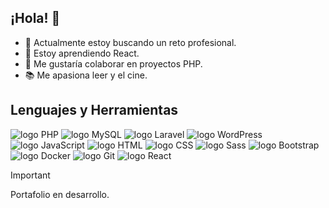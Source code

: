 ## ¡Hola! 👋

- 🔭 Actualmente estoy buscando un reto profesional.
- 🌱 Estoy aprendiendo React.
- 👯 Me gustaría colaborar en proyectos PHP.
- 📚 Me apasiona leer y el cine.

## Lenguajes y Herramientas

![logo PHP](https://github.com/ingseveriche/ingseveriche/assets/114374804/78234318-e0d6-458b-a322-66c0f42372ff)
![logo MySQL](https://github.com/ingseveriche/ingseveriche/assets/114374804/62a83664-6426-458d-9125-e35b261e826c)
![logo Laravel](https://github.com/ingseveriche/ingseveriche/assets/114374804/8df81fcc-1d66-47f6-a6d7-60db0373fc82)
![logo WordPress](https://github.com/ingseveriche/ingseveriche/assets/114374804/6791b46f-526a-484d-b394-f432fcc2eee1)
![logo JavaScript](https://github.com/ingseveriche/ingseveriche/assets/114374804/90eada60-82dd-4309-97d2-2f88401de49a)
![logo HTML](https://github.com/ingseveriche/ingseveriche/assets/114374804/8151e343-c4c2-479a-a974-0a081e48bedd)
![logo CSS](https://github.com/ingseveriche/ingseveriche/assets/114374804/1fd8cca8-a445-4fb2-ba51-49cb3d5f65c4)
![logo Sass](https://github.com/ingseveriche/ingseveriche/assets/114374804/585a31a2-a348-40ca-9f46-d99b671c6db3)
![logo Bootstrap](https://github.com/ingseveriche/ingseveriche/assets/114374804/8dbf5e14-45a6-4a76-865a-72b92cc93d8a)
![logo Docker](https://github.com/ingseveriche/ingseveriche/assets/114374804/463ca431-8de6-43af-b8ef-ef2bcb1a00b6)
![logo Git](https://github.com/ingseveriche/ingseveriche/assets/114374804/8752d754-1ba5-44da-9442-37a599bbd107)
![logo React](https://github.com/ingseveriche/ingseveriche/assets/114374804/2132a64b-eee6-4190-9321-45f23340eee1)

> [!IMPORTANT]
> Portafolio en desarrollo.
